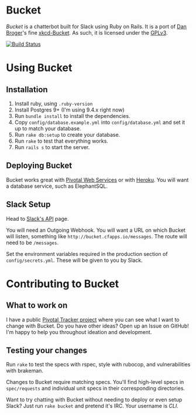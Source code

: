 # Bucket

*Bucket* is a chatterbot built for Slack using Ruby on Rails. It is a port of 
[Dan Broger][zigdon]'s fine [xkcd-Bucket][]. As such, 
it is licensed under the [GPLv3][].

[zigdon]: https://github.com/zigdon/
[xkcd-Bucket]: https://github.com/zigdon/xkcd-Bucket
[GPLv3]: http://www.gnu.org/copyleft/gpl.html


[![Build Status](https://travis-ci.org/michaelabon/bucket.svg?branch=master)](https://travis-ci.org/michaelabon/bucket)


# Using Bucket

## Installation

1. Install ruby, using `.ruby-version`
1. Install Postgres 9+ (I'm using 9.4.x right now)
1. Run `bundle install` to install the dependencies.
1. Copy `config/database.example.yml` into `config/database.yml` and set it up to match your database.
1. Run `rake db:setup` to create your database.
1. Run `rake` to test that everything works.
1. Run `rails s` to start the server.


## Deploying Bucket

Bucket works great with [Pivotal Web Services][pws] or with [Heroku][heroku].
You will want a database service, such as ElephantSQL.

[pws]: https://run.pivotal.io
[heroku]: https://heroku.com


## Slack Setup

Head to [Slack's API][api] page.

You will need an Outgoing Webhook. You will want a URL on which Bucket will
listen, something like `http://bucket.cfapps.io/messages`. The route will need
to be `/messages`.

Set the environment variables required in the production section of
`config/secrets.yml`. These will be given to you by Slack.

[api]: https://api.slack.com/


# Contributing to Bucket

## What to work on

I have a public [Pivotal Tracker project][tracker] where you can see what I
want to change with Bucket. Do you have other ideas? Open up an Issue on
GitHub! I'm happy to help you throughout ideation and development.

[tracker]: https://www.pivotaltracker.com/n/projects/1165996


## Testing your changes

Run `rake` to test the specs with rspec, style with rubocop, and
vulnerabilities with brakeman.

Changes to Bucket require matching specs. You'll find high-level specs in
`spec/requests` and individual unit specs in their corresponding directories.

Want to try chatting with Bucket without needing to deploy or even setup Slack?
Just run `rake bucket` and pretend it's IRC. Your username is _CLI_.
